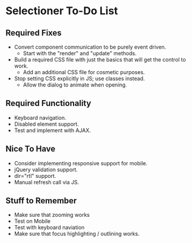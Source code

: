 # Selectioner To-Do List

## Required Fixes

- Convert component communication to be purely event driven.
	- Start with the "render" and "update" methods.
- Build a required CSS file with just the basics that will get the control to work.
	- Add an additional CSS file for cosmetic purposes.
- Stop setting CSS explicitly in JS; use classes instead.
	-  Allow the dialog to animate when opening.

## Required Functionality

- Keyboard navigation.
- Disabled element support.
- Test and implement with AJAX.

## Nice To Have

- Consider implementing responsive support for mobile.
- jQuery validation support.
- dir="rtl" support.
- Manual refresh call via JS.

## Stuff to Remember

- Make sure that zooming works
- Test on Mobile
- Test with keyboard naviation
- Make sure that focus highlighting / outlining works.